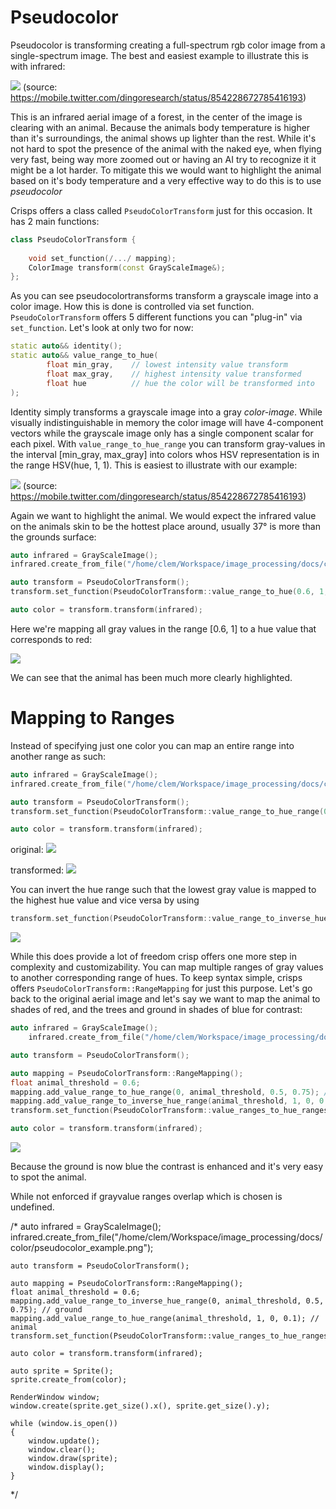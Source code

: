 # Pseudocolor

Pseudocolor is transforming creating a full-spectrum rgb color image from a single-spectrum image. The best and easiest example to illustrate this is with infrared:

![](./pseudocolor_example.png)
(source: <https://mobile.twitter.com/dingoresearch/status/854228672785416193>)

This is an infrared aerial image of a forest, in the center of the image is clearing with an animal. Because the animals body temperature is higher than it's surroundings, the animal shows up lighter than the rest. While it's not hard to spot the presence of the animal with the naked eye, when flying very fast, being way more zoomed out or having an AI try to recognize it it might be a lot harder. To mitigate this we would want to highlight the animal based on it's body temperature and a very effective way to do this is to use *pseudocolor*

Crisps offers a class called ``PseudoColorTransform`` just for this occasion. It has 2 main functions:

```cpp
class PseudoColorTransform {
        
    void set_function(/.../ mapping);
    ColorImage transform(const GrayScaleImage&);
};
```
As you can see pseudocolortransforms transform a grayscale image into a color image. How this is done is controlled via set function. ``PseudoColorTransform`` offers 5 different functions you can "plug-in" via ``set_function``. Let's look at only two for now:

```cpp
static auto&& identity();
static auto&& value_range_to_hue(
        float min_gray,    // lowest intensity value transform
        float max_gray,    // highest intensity value transformed
        float hue          // hue the color will be transformed into
);
```
Identity simply transforms a grayscale image into a gray *color-image*. While visually indistinguishable in memory the color image will have 4-component vectors while the grayscale image only has a single component scalar for each pixel. 
With ``value_range_to_hue_range`` you can transform gray-values in the interval [min_gray, max_gray] into colors whos HSV representation is in the range HSV(hue, 1, 1). This is easiest to illustrate with our example:

![](./pseudocolor_example.png)
(source: <https://mobile.twitter.com/dingoresearch/status/854228672785416193>)

Again we want to highlight the animal. We would expect the infrared value on the animals skin to be the hottest place around, usually 37° is more than the grounds surface:

```cpp
auto infrared = GrayScaleImage();
infrared.create_from_file("/home/clem/Workspace/image_processing/docs/color/pseudocolor_example.png");

auto transform = PseudoColorTransform();
transform.set_function(PseudoColorTransform::value_range_to_hue(0.6, 1, 0.05));

auto color = transform.transform(infrared);
```
Here we're mapping all gray values in the range [0.6, 1] to a hue value that corresponds to red:

![](./pseudocolor_05.png)

We can see that the animal has been much more clearly highlighted. 

# Mapping to Ranges

Instead of specifying just one color you can map an entire range into another range as such:

```cpp
auto infrared = GrayScaleImage();
infrared.create_from_file("/home/clem/Workspace/image_processing/docs/color/pseudocolor_example_2.png");

auto transform = PseudoColorTransform();
transform.set_function(PseudoColorTransform::value_range_to_hue_range(0.6, 1, 0, 0.25));

auto color = transform.transform(infrared);
```

original:
![](pseudocolor_example_2.png)

transformed:
![](pseudocolor_range.png)

You can invert the hue range such that the lowest gray value is mapped to the highest hue value and vice versa by using 

```cpp
transform.set_function(PseudoColorTransform::value_range_to_inverse_hue_range(0.6, 1, 0, 0.25));
```
![](pseudocolor_range_inv.png)

While this does provide a lot of freedom crisp offers one more step in complexity and customizability. You can map multiple ranges of gray values to another corresponding range of hues. To keep syntax simple, crisps offers ``PseudoColorTransform::RangeMapping`` for just this purpose. Let's go back to the original aerial image and let's say we want to map the animal to shades of red, and the trees and ground in shades of blue for contrast:

```cpp
auto infrared = GrayScaleImage();
    infrared.create_from_file("/home/clem/Workspace/image_processing/docs/color/pseudocolor_example.png");

auto transform = PseudoColorTransform();

auto mapping = PseudoColorTransform::RangeMapping();
float animal_threshold = 0.6;
mapping.add_value_range_to_hue_range(0, animal_threshold, 0.5, 0.75); // ground
mapping.add_value_range_to_inverse_hue_range(animal_threshold, 1, 0, 0.1); // animal
transform.set_function(PseudoColorTransform::value_ranges_to_hue_ranges(mapping));

auto color = transform.transform(infrared);
```

![](pseudocolor_multi.png)

Because the ground is now blue the contrast is enhanced and it's very easy to spot the animal.

While not enforced if grayvalue ranges overlap which is chosen is undefined. 

/*
auto infrared = GrayScaleImage();
    infrared.create_from_file("/home/clem/Workspace/image_processing/docs/color/pseudocolor_example.png");

    auto transform = PseudoColorTransform();

    auto mapping = PseudoColorTransform::RangeMapping();
    float animal_threshold = 0.6;
    mapping.add_value_range_to_inverse_hue_range(0, animal_threshold, 0.5, 0.75); // ground
    mapping.add_value_range_to_hue_range(animal_threshold, 1, 0, 0.1); // animal
    transform.set_function(PseudoColorTransform::value_ranges_to_hue_ranges(mapping));

    auto color = transform.transform(infrared);

    auto sprite = Sprite();
    sprite.create_from(color);

    RenderWindow window;
    window.create(sprite.get_size().x(), sprite.get_size().y);

    while (window.is_open())
    {
        window.update();
        window.clear();
        window.draw(sprite);
        window.display();
    }
*/



